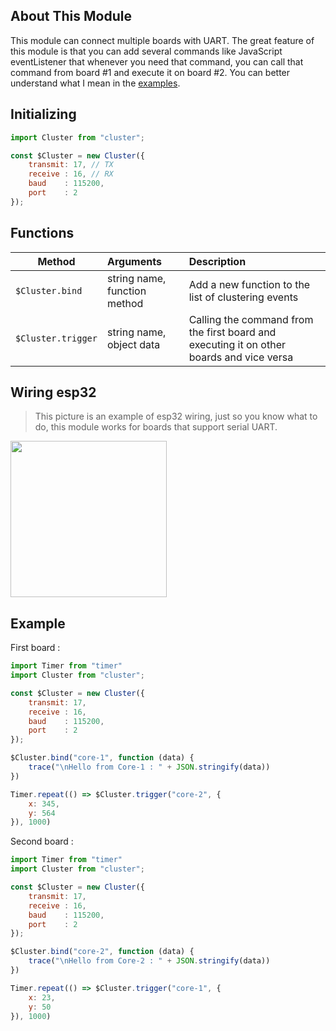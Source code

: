 ## About This Module
This module can connect multiple boards with UART. The great feature of this module is that you can add several commands like JavaScript eventListener that whenever you need that command, you can call that command from board #1 and execute it on board #2. You can better understand what I mean in the [examples](#example).

## Initializing
```javascript
import Cluster from "cluster";

const $Cluster = new Cluster({
    transmit: 17, // TX
    receive : 16, // RX
    baud    : 115200,
    port    : 2
});
```

## Functions

| Method | Arguments | Description |
| --- | :-- | :-- |
| `$Cluster.bind` | string name, function method | Add a new function to the list of clustering events
| `$Cluster.trigger` | string name, object data | Calling the command from the first board and executing it on other boards and vice versa

## Wiring esp32
> This picture is an example of esp32 wiring, just so you know what to do, this module works for boards that support serial UART.
<img src="https://github.com/salarizadi/moddable-sdk/assets/67143370/aeb040e1-f968-4930-9b4a-077a0741693c" width="250" height="250">

## Example
<a id="example"></a>

First board :
```javascript
import Timer from "timer"
import Cluster from "cluster";

const $Cluster = new Cluster({
    transmit: 17,
    receive : 16,
    baud    : 115200,
    port    : 2
});

$Cluster.bind("core-1", function (data) {
    trace("\nHello from Core-1 : " + JSON.stringify(data))
})

Timer.repeat(() => $Cluster.trigger("core-2", {
    x: 345,
    y: 564
}), 1000)
```

Second board :
```javascript
import Timer from "timer"
import Cluster from "cluster";

const $Cluster = new Cluster({
    transmit: 17,
    receive : 16,
    baud    : 115200,
    port    : 2
});

$Cluster.bind("core-2", function (data) {
    trace("\nHello from Core-2 : " + JSON.stringify(data))
})

Timer.repeat(() => $Cluster.trigger("core-1", {
    x: 23,
    y: 50
}), 1000)
```

